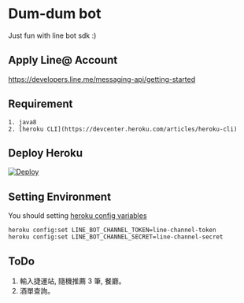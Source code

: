 # Dum-dum bot
Just fun with line bot sdk :)

## Apply Line@ Account
https://developers.line.me/messaging-api/getting-started

## Requirement
    1. java8
    2. [heroku CLI](https://devcenter.heroku.com/articles/heroku-cli)

## Deploy Heroku
[![Deploy](https://www.herokucdn.com/deploy/button.svg)](https://heroku.com/deploy?template=https://github.com/jerry80409/dum-dum-bot)

## Setting Environment
You should setting [heroku config variables](https://devcenter.heroku.com/articles/config-vars)

```
heroku config:set LINE_BOT_CHANNEL_TOKEN=line-channel-token
heroku config:set LINE_BOT_CHANNEL_SECRET=line-channel-secret
```

## ToDo
1. 輸入捷運站, 隨機推薦 3 筆, 餐廳。
2. 酒單查詢。
